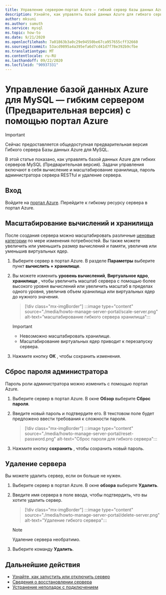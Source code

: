 ```yaml
---
title: Управление сервером-портал Azure — гибкий сервер базы данных Azure для MySQL
description: Узнайте, как управлять базой данных Azure для гибкого сервера MySQL из портал Azure.
author: mksuni
ms.author: sumuth
ms.service: mysql
ms.topic: how-to
ms.date: 9/21/2020
ms.openlocfilehash: 7a01863b3a0c29e94550be67ca957655cff32660
ms.sourcegitcommit: 53acd9895a4a395efa6d7cd41d7f78e392b9cfbe
ms.translationtype: MT
ms.contentlocale: ru-RU
ms.lasthandoff: 09/22/2020
ms.locfileid: "90937331"
---
```

# <a name="manage-an-azure-database-for-mysql---flexible-server-preview-using-azure-portal"></a>Управление базой данных Azure для MySQL — гибким сервером (Предварительная версия) с помощью портал Azure


> [!IMPORTANT]
> Сейчас предоставляется общедоступная предварительная версия Гибкого сервера Базы данных Azure для MySQL.

В этой статье показано, как управлять базой данных Azure для гибких серверов MySQL (Предварительная версия). Задачи управления включают в себя вычисление и масштабирование хранилища, пароль администратора сервера RESTful и удаление сервера.

## <a name="sign-in"></a>Вход
Войдите на [портал Azure](https://portal.azure.com). Перейдите к гибкому ресурсу сервера в портал Azure.

## <a name="scale-compute-and-storage"></a>Масштабирование вычислений и хранилища

После создания сервера можно масштабировать различные [ценовые категории](https://azure.microsoft.com/pricing/details/mysql/) по мере изменения потребностей. Вы также можете увеличить или уменьшить размер вычислений и памяти, увеличив или уменьшив виртуальных ядер.

1. Выберите сервер в портал Azure. В разделе **Параметры** выберите пункт **вычислить + хранилище**.

2. Вы можете изменить **уровень вычислений**, **Виртуальное ядро**, **хранилище** , чтобы увеличить масштаб сервера с помощью более высокого уровня вычислений или увеличить масштаб в пределах одного уровня, увеличив объем хранилища или виртуальных ядер до нужного значения.

   > [!div class="mx-imgBorder"]
   > :::image type="content" source="./media/howto-manage-server-portal/scale-server.png" alt-text="масштабирование гибкого сервера хранилища":::

   > [!Important]
   > - Невозможно масштабировать хранилище.
   > - Масштабирование виртуальных ядер приводит к перезапуску сервера.

3. Нажмите кнопку **ОК** , чтобы сохранить изменения.

## <a name="reset-admin-password"></a>Сброс пароля администратора

Пароль роли администратора можно изменить с помощью портал Azure.

1. Выберите сервер в портал Azure. В окне **Обзор** выберите **Сброс пароля**.

2. Введите новый пароль и подтвердите его. В текстовом поле будет предложено ввести требования к сложности пароля.

   > [!div class="mx-imgBorder"]
   > :::image type="content" source="./media/howto-manage-server-portal/reset-password.png" alt-text="Сброс пароля для гибкого сервера":::

3. Нажмите кнопку **сохранить** , чтобы сохранить новый пароль.

## <a name="delete-a-server"></a>Удаление сервера

Вы можете удалить сервер, если он больше не нужен.

1. Выберите сервер в портал Azure. В окне **обзора** выберите **Удалить**.

2. Введите имя сервера в поле ввода, чтобы подтвердить, что вы хотите удалить сервер.

   > [!div class="mx-imgBorder"]
   > :::image type="content" source="./media/howto-manage-server-portal/delete-server.png" alt-text="Удаление гибкого сервера":::

   > [!NOTE]
   > Удаление сервера необратимо.

3. Выберите команду **Удалить**.

## <a name="next-steps"></a>Дальнейшие действия
- [Узнайте, как запустить или отключить сервер](how-to-stop-start-server-portal.md)
- [Сведения о восстановлении сервера](how-to-restore-server-portal.md)
- [Устранение неполадок с подключением](how-to-troubleshoot-common-connection-issues.md)

